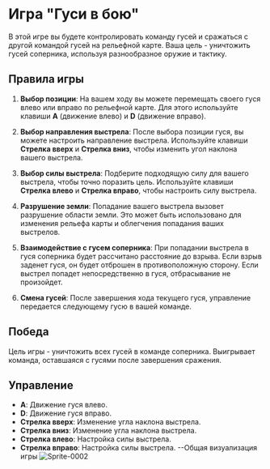 # Игра "Гуси в бою"

 В этой игре вы будете контролировать команду гусей и сражаться с другой командой гусей на рельефной карте. Ваша цель - уничтожить гусей соперника, используя разнообразное оружие и тактику.

## Правила игры

1. **Выбор позиции**: На вашем ходу вы можете перемещать своего гуся влево или вправо по рельефной карте. Для этого используйте клавиши **A** (движение влево) и **D** (движение вправо).

2. **Выбор направления выстрела**: После выбора позиции гуся, вы можете настроить направление выстрела. Используйте клавиши **Стрелка вверх** и **Стрелка вниз**, чтобы изменить угол наклона вашего выстрела.

3. **Выбор силы выстрела**: Подберите подходящую силу для вашего выстрела, чтобы точно поразить цель. Используйте клавиши **Стрелка влево** и **Стрелка вправо**, чтобы настроить силу выстрела.

4. **Разрушение земли**: Попадание вашего выстрела вызовет разрушение области земли. Это может быть использовано для изменения рельефа карты и облегчения попадания ваших выстрелов.

5. **Взаимодействие с гусем соперника**: При попадании выстрела в гуся соперника будет рассчитано расстояние до взрыва. Если взрыв заденет гуся, он будет отброшен в противоположную сторону. Если выстрел попадет непосредственно в гуся, отбрасывание не произойдет.

6. **Смена гусей**: После завершения хода текущего гуся, управление передается следующему гусю в вашей команде.

## Победа

Цель игры - уничтожить всех гусей в команде соперника. Выигрывает команда, оставшаяся с гусями после завершения сражения.

## Управление

- **A**: Движение гуся влево.
- **D**: Движение гуся вправо.
- **Стрелка вверх**: Изменение угла наклона выстрела.
- **Стрелка вниз**: Изменение угла наклона выстрела.
- **Стрелка влево**: Настройка силы выстрела.
- **Стрелка вправо**: Настройка силы выстрела.
--Общая визуализация игры
![Sprite-0002](https://github.com/Nikita-Etinger/GuseGame-worm-/assets/113473133/b64c4993-f4e2-47c6-b1a6-2681e3aa83fe)
